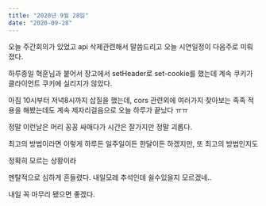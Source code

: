 ```yaml
---
title: "2020년 9월 28일"
date: "2020-09-28"
---
```


오늘 주간회의가 있었고 api 삭제관련해서 말씀드리고 오늘 시연일정이 다음주로 미뤄졌다.

하루종일 혁훈님과 붙어서 장고에서 setHeader로 set-cookie를 했는데 계속 쿠키가 클라이언트 쿠키에 실리지가 않았다.

아침 10시부터 저녁8시까지 삽질을 했는데, cors 관련외에 여러가지 찾아보는 족족 적용을 해봤는데도 계속 제자리걸음으로 오늘 하루가 끝났다 ㅠㅠ

정말 이런날은 머리 꽁꽁 싸매다가 시간은 잘가지만 정말 괴롭다.

최고의 방법이라면 이렇게 하루든 일주일이든 한달이든 하겠지만, 또 최고의 방법인지도

정확히 모르는 상황이라

멘탈적으로 심하게 흔들렸다. 내일모레 추석인데 쉴수있을지 모르겠네..

내일 꼭 마무리 됐으면 좋겠다.
